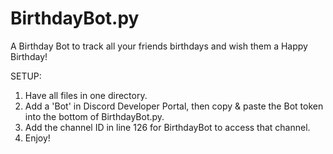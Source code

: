 # BirthdayBot.py

A Birthday Bot to track all your friends birthdays and wish them a Happy Birthday!

SETUP:
1. Have all files in one directory.
2. Add a 'Bot' in Discord Developer Portal, then copy & paste the Bot token into the bottom of BirthdayBot.py.
3. Add the channel ID in line 126 for BirthdayBot to access that channel.
4. Enjoy!
